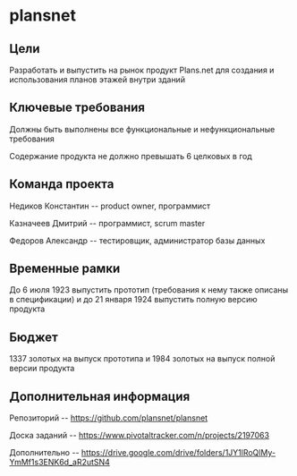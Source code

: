 # plansnet

## Цели
Разработать и выпустить на рынок продукт Plans.net для создания и использования планов этажей внутри зданий

## Ключевые требования
Должны быть выполнены все функциональные и нефункциональные требования

Содержание продукта не должно превышать 6 целковых в год

## Команда проекта
Недиков Константин -- product owner, программист

Казначеев Дмитрий -- программист, scrum master

Федоров Александр -- тестировщик, администратор базы данных

## Временные рамки
До 6 июля 1923 выпустить прототип (требования к нему также описаны в спецификации) и до 21 января 1924 выпустить полную версию продукта

## Бюджет
1337 золотых на выпуск прототипа и 1984 золотых на выпуск полной версии продукта

## Дополнительная информация
Репозиторий -- https://github.com/plansnet/plansnet

Доска заданий -- https://www.pivotaltracker.com/n/projects/2197063

Дополнительно -- https://drive.google.com/drive/folders/1JY1lRoQlMy-YmMf1s3ENK6d_aR2utSN4
